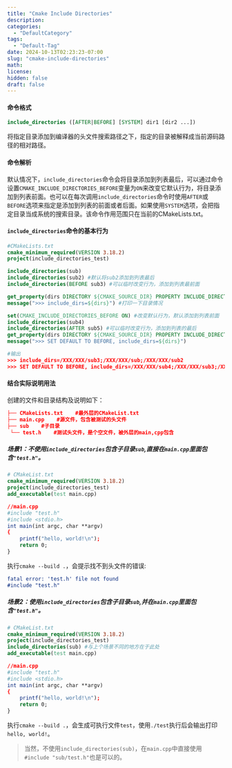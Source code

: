 ```yaml
---
title: "Cmake Include Directories"
description: 
categories:
  - "DefaultCategory"
tags:
  - "Default-Tag"
date: 2024-10-13T02:23:23-07:00
slug: "cmake-include-directories"
math: 
license: 
hidden: false
draft: false
---
```


#### 命令格式

```cmake
include_directories ([AFTER|BEFORE] [SYSTEM] dir1 [dir2 ...])
```

将指定目录添加到编译器的头文件搜索路径之下，指定的目录被解释成当前源码路径的相对路径。

#### 命令解析

默认情况下，`include_directories`命令会将目录添加到列表最后，可以通过命令设置`CMAKE_INCLUDE_DIRECTORIES_BEFORE`变量为`ON`来改变它默认行为，将目录添加到列表前面。也可以在每次调用`include_directories`命令时使用`AFTER`或`BEFORE`选项来指定是添加到列表的前面或者后面。如果使用`SYSTEM`选项，会把指定目录当成系统的搜索目录。该命令作用范围只在当前的CMakeLists.txt。

#### `include_directories`命令的基本行为

```cmake
#CMakeLists.txt
cmake_minimum_required(VERSION 3.18.2)
project(include_directories_test)

include_directories(sub) 
include_directories(sub2) #默认将sub2添加到列表最后
include_directories(BEFORE sub3) #可以临时改变行为，添加到列表最前面

get_property(dirs DIRECTORY ${CMAKE_SOURCE_DIR} PROPERTY INCLUDE_DIRECTORIES)
message(">>> include_dirs=${dirs}") #打印一下目录情况

set(CMAKE_INCLUDE_DIRECTORIES_BEFORE ON) #改变默认行为，默认添加到列表前面
include_directories(sub4)
include_directories(AFTER sub5) #可以临时改变行为，添加到列表的最后
get_property(dirs DIRECTORY ${CMAKE_SOURCE_DIR} PROPERTY INCLUDE_DIRECTORIES)
message(">>> SET DEFAULT TO BEFORE, include_dirs=${dirs}")
```

```cmake
#输出
>>> include_dirs=/XXX/XXX/sub3;/XXX/XXX/sub;/XXX/XXX/sub2
>>> SET DEFAULT TO BEFORE, include_dirs=/XXX/XXX/sub4;/XXX/XXX/sub3;/XXX/XXX/sub;/XXX/XXX/sub2;/XXX/XXX/sub5
```

#### 结合实际说明用法

创建的文件和目录结构及说明如下：

```cmake
├── CMakeLists.txt    #最外层的CMakeList.txt
├── main.cpp    #源文件，包含被测试的头文件
├── sub    #子目录
 └── test.h    #测试头文件，是个空文件，被外层的main,cpp包含
```

##### **场景1**：不使用`include_directories`包含子目录`sub`,直接在`main.cpp`里面包含`"test.h"`。

```cmake
# CMakeList.txt
cmake_minimum_required(VERSION 3.18.2)
project(include_directories_test)
add_executable(test main.cpp)
```

```cmake
//main.cpp
#include "test.h"
#include <stdio.h>
int main(int argc, char **argv)
{
    printf("hello, world!\n");
    return 0;
}
```

执行`cmake --build .`，会提示找不到头文件的错误:

```cmake
fatal error: 'test.h' file not found 
#include "test.h"
```

##### **场景2**：使用`include_directories`包含子目录`sub`,并在`main.cpp`里面包含`"test.h"`。

```cmake
# CMakeList.txt
cmake_minimum_required(VERSION 3.18.2)
project(include_directories_test)
include_directories(sub) #与上个场景不同的地方在于此处
add_executable(test main.cpp)
```

```cmake
//main.cpp
#include "test.h"
#include <stdio.h>
int main(int argc, char **argv)
{
    printf("hello, world!\n");
    return 0;
}
```

执行`cmake --build .`，会生成可执行文件`test`，使用`./test`执行后会输出打印`hello, world!`。

> 当然，不使用`include_directories(sub)`，在`main.cpp`中直接使用`#include "sub/test.h"`也是可以的。
